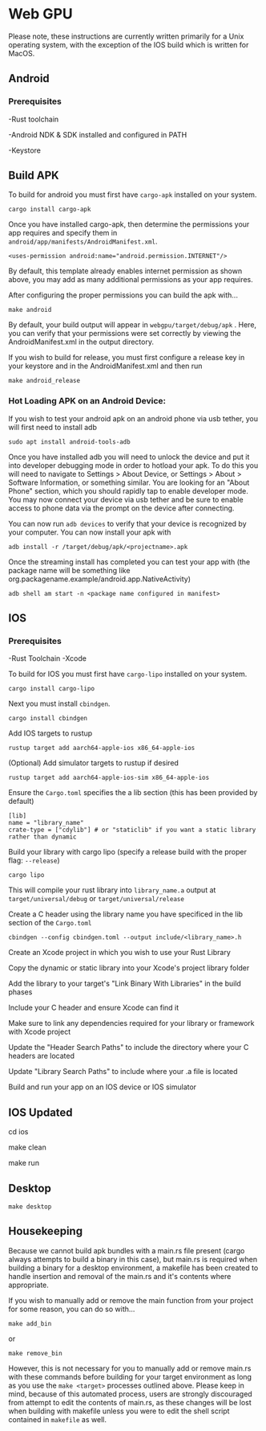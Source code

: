 # Web GPU

Please note, these instructions are currently written primarily for a Unix operating system, with the exception of the IOS build which is written for MacOS.

## Android

### Prerequisites

-Rust toolchain

-Android NDK & SDK installed and configured in PATH

-Keystore

## Build APK

To build for android you must first have `cargo-apk` installed on your system. 

```cargo install cargo-apk```

Once you have installed cargo-apk, then determine the permissions your app requires and specify them in `android/app/manifests/AndroidManifest.xml`.

```
<uses-permission android:name="android.permission.INTERNET"/>
```

By default, this template already enables internet permission as shown above, you may add as many additional permissions as your app requires.

After configuring the proper permissions you can build the apk with...

```make android```

By default, your build output will appear in `webgpu/target/debug/apk` . Here, you can verify that your permissions were set correctly by viewing the AndroidManifest.xml in the output directory.

If you wish to build for release, you must first configure a release key in your keystore and in the AndroidManifest.xml and then run

```make android_release```

### Hot Loading APK on an Android Device:

If you wish to test your android apk on an android phone via usb tether, you will first need to install adb

 `sudo apt install android-tools-adb`

 Once you have installed adb you will need to unlock the device and put it into developer debugging mode in order to hotload your apk. To do this you will need to navigate to Settings > About Device, or Settings > About > Software Information, or something similar. You are looking for an "About Phone" section, which you should rapidly tap to enable developer mode. You may now connect your device via usb tether and be sure to enable access to phone data via the prompt on the device after connecting.

You can now run `adb devices` to verify that your device is recognized by your computer. You can now install your apk with 

`adb install -r /target/debug/apk/<projectname>.apk`

Once the streaming install has completed you can test your app with (the package name will be something like org.packagename.example/android.app.NativeActivity)

`adb shell am start -n <package name configured in manifest>`


## IOS

### Prerequisites
-Rust Toolchain
-Xcode

To build for IOS you must first have `cargo-lipo` installed on your system.

```cargo install cargo-lipo```

Next you must install `cbindgen`.

```cargo install cbindgen```

Add IOS targets to rustup

```rustup target add aarch64-apple-ios x86_64-apple-ios```

(Optional) Add simulator targets to rustup if desired

```rustup target add aarch64-apple-ios-sim x86_64-apple-ios```

Ensure the `Cargo.toml` specifies the a lib section (this has been provided by default)

```
[lib]
name = "library_name"
crate-type = ["cdylib"] # or "staticlib" if you want a static library rather than dynamic
```

Build your library with cargo lipo (specify a release build with the proper flag: `--release`)

```cargo lipo```

This will compile your rust library into `library_name.a` output at `target/universal/debug` or `target/universal/release`

Create a C header using the library name you have specificed in the lib section of the `Cargo.toml`

```cbindgen --config cbindgen.toml --output include/<library_name>.h```

Create an Xcode project in which you wish to use your Rust Library

Copy the dynamic or static library into your Xcode's project library folder

Add the library to your target's "Link Binary With Libraries" in the build phases

Include your C header and ensure Xcode can find it

Make sure to link any dependencies required for your library or framework with Xcode project

Update the "Header Search Paths" to include the directory where your C headers are located

Update "Library Search Paths" to include where your .a file is located

Build and run your app on an IOS device or IOS simulator

## IOS Updated

cd ios

make clean

make run

## Desktop

`make desktop`

## Housekeeping

Because we cannot build apk bundles with a main.rs file present (cargo always attempts to build a binary in this case), but main.rs is required when building a binary for a desktop environment, a makefile has been created to handle insertion and removal of the main.rs and it's contents where appropriate.

If you wish to manually add or remove the main function from your project for some reason, you can do so with...

`make add_bin`

or

`make remove_bin`

However, this is not necessary for you to manually add or remove main.rs with these commands before building for your target environment as long as you use the `make <target>` processes outlined above. Please keep in mind, because of this automated process, users are strongly discouraged from attempt to edit the contents of main.rs, as these changes will be lost when building with makefile unless you were to edit the shell script contained in `makefile` as well.